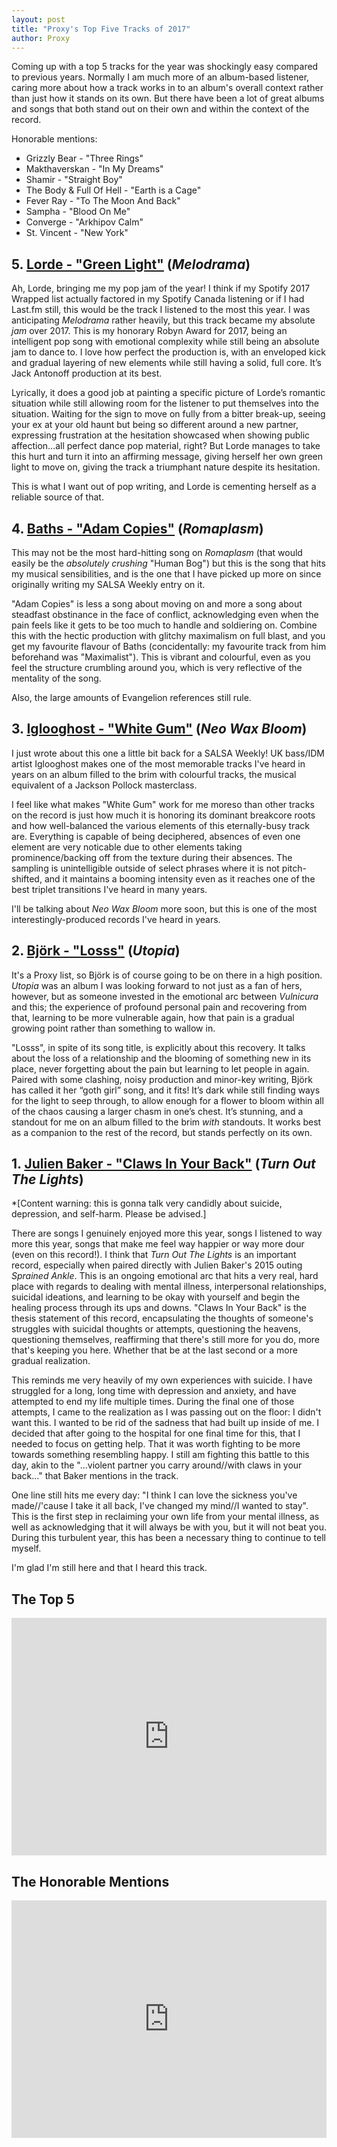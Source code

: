 ```yaml
---
layout: post
title: "Proxy's Top Five Tracks of 2017"
author: Proxy
---
```


Coming up with a top 5 tracks for the year was shockingly easy compared to previous years. Normally I am much more of an album-based listener, caring more about how a track works in to an album's overall context rather than just how it stands on its own. But there have been a lot of great albums and songs that both stand out on their own and within the context of the record.

Honorable mentions:

* Grizzly Bear - "Three Rings"
* Makthaverskan - "In My Dreams"
* Shamir - "Straight Boy"
* The Body & Full Of Hell - "Earth is a Cage"
* Fever Ray - "To The Moon And Back"
* Sampha - "Blood On Me"
* Converge - "Arkhipov Calm"
* St. Vincent - "New York"

## 5. [Lorde - "Green Light"](https://open.spotify.com/track/3I4QOvltiKcMu3xmnQjEct) (*Melodrama*)

Ah, Lorde, bringing me my pop jam of the year! I think if my Spotify 2017 Wrapped list actually factored in my Spotify Canada listening or if I had Last.fm still, this would be the track I listened to the most this year. I was anticipating *Melodrama* rather heavily, but this track became my absolute *jam* over 2017. This is my honorary Robyn Award for 2017, being an intelligent pop song with emotional complexity while still being an absolute jam to dance to. I love how perfect the production is, with an enveloped kick and gradual layering of new elements while still having a solid, full core. It’s Jack Antonoff production at its best.

Lyrically, it does a good job at painting a specific picture of Lorde’s romantic situation while still allowing room for the listener to put themselves into the situation. Waiting for the sign to move on fully from a bitter break-up, seeing your ex at your old haunt but being so different around a new partner, expressing frustration at the hesitation showcased when showing public affection...all perfect dance pop material, right? But Lorde manages to take this hurt and turn it into an affirming message, giving herself her own green light to move on, giving the track a triumphant nature despite its hesitation.

This is what I want out of pop writing, and Lorde is cementing herself as a reliable source of that.

## 4. [Baths - "Adam Copies"](https://open.spotify.com/track/1SPEuAkmiMB1HZJtGK8Y5G) (*Romaplasm*)

This may not be the most hard-hitting song on *Romaplasm* (that would easily be the *absolutely crushing* "Human Bog") but this is the song that hits my musical sensibilities, and is the one that I have picked up more on since originally writing my SALSA Weekly entry on it.

"Adam Copies" is less a song about moving on and more a song about steadfast obstinance in the face of conflict, acknowledging even when the pain feels like it gets to be too much to handle and soldiering on.  Combine this with the hectic production with glitchy maximalism on full blast, and you get my favourite flavour of Baths (concidentally: my favourite track from him beforehand was "Maximalist"). This is vibrant and colourful, even as you feel the structure crumbling around you, which is very reflective of the mentality of the song.

Also, the large amounts of Evangelion references still rule.

## 3. [Iglooghost - "White Gum"](https://open.spotify.com/track/0eGyjuJAfarmZzhE1XGcWQ) (*Neo Wax Bloom*)

I just wrote about this one a little bit back for a SALSA Weekly! UK bass/IDM artist Iglooghost makes one of the most memorable tracks I've heard in years on an album filled to the brim with colourful tracks, the musical equivalent of a Jackson Pollock masterclass.

I feel like what makes "White Gum" work for me moreso than other tracks on the record is just how much it is honoring its dominant breakcore roots and how well-balanced the various elements of this eternally-busy track are. Everything is capable of being deciphered, absences of even one element are very noticable due to other elements taking prominence/backing off from the texture during their absences. The sampling is unintelligible outside of select phrases where it is not pitch-shifted, and it maintains a booming intensity even as it reaches one of the best triplet transitions I've heard in many years.

I'll be talking about *Neo Wax Bloom* more soon, but this is one of the most interestingly-produced records I've heard in years.

## 2. [Björk - "Losss"](https://open.spotify.com/track/4m3BKVWfB4vbaCDgnBfxpE) (*Utopia*)

It's a Proxy list, so Björk is of course going to be on there in a high position. *Utopia* was an album I was looking forward to not just as a fan of hers, however, but as someone invested in the emotional arc between *Vulnicura* and this; the experience of profound personal pain and recovering from that, learning to be more vulnerable again, how that pain is a gradual growing point rather than something to wallow in.

"Losss", in spite of its song title, is explicitly about this recovery.  It talks about the loss of a relationship and the blooming of something new in its place, never forgetting about the pain but learning to let people in again. Paired with some clashing, noisy production and minor-key writing, Björk has called it her “goth girl” song, and it fits! It’s dark while still finding ways for the light to seep through, to allow enough for a flower to bloom within all of the chaos causing a larger chasm in one’s chest. It’s stunning, and a standout for me on an album filled to the brim *with* standouts. It works best as a companion to the rest of the record, but stands perfectly on its own.

## 1. [Julien Baker - "Claws In Your Back"](https://open.spotify.com/track/4fNhbNbIsjEygIVCPoyQs7) (*Turn Out The Lights*)

\*[Content warning: this is gonna talk very candidly about suicide, depression, and self-harm. Please be advised.]

There are songs I genuinely enjoyed more this year, songs I listened to way more this year, songs that make me feel way happier or way more dour (even on this record!). I think that *Turn Out The Lights* is an important record, especially when paired directly with Julien Baker's 2015 outing *Sprained Ankle*. This is an ongoing emotional arc that hits a very real, hard place with regards to dealing with mental illness, interpersonal relationships, suicidal ideations, and learning to be okay with yourself and begin the healing process through its ups and downs. "Claws In Your Back" is the thesis statement of this record, encapsulating the thoughts of someone's struggles with suicidal thoughts or attempts, questioning the heavens, questioning themselves, reaffirming that there's still more for you do, more that's keeping you here. Whether that be at the last second or a more gradual realization.

This reminds me very heavily of my own experiences with suicide. I have struggled for a long, long time with depression and anxiety, and have attempted to end my life multiple times. During the final one of those attempts, I came to the realization as I was passing out on the floor: I didn't want this. I wanted to be rid of the sadness that had built up inside of me. I decided that after going to the hospital for one final time for this, that I needed to focus on getting help. That it was worth fighting to be more towards something resembling happy. I still am fighting this battle to this day, akin to the "...violent partner you carry around//with claws in your back..." that Baker mentions in the track.

One line still hits me every day: "I think I can love the sickness you've made//'cause I take it all back, I've changed my mind//I wanted to stay". This is the first step in reclaiming your own life from your mental illness, as well as acknowledging that it will always be with you, but it will not beat you. During this turbulent year, this has been a necessary thing to continue to tell myself.

I'm glad I'm still here and that I heard this track.

<style>
iframe { margin: 0 auto; display: block; width: 100%; }
</style>

## The Top 5

<iframe src="https://embed.spotify.com/?uri=spotify%3Auser%3Adrabmakyo%3Aplaylist%3A6h3nGf4JhmN3NmGJZSV7a3" width="300" height="380" frameborder="0" allowtransparency="true"></iframe>

## The Honorable Mentions

<iframe src="https://embed.spotify.com/?uri=spotify%3Auser%3Adrabmakyo%3Aplaylist%3A6LFZCufsAKbl48vo9gi0f1" width="300" height="380" frameborder="0" allowtransparency="true"></iframe>
